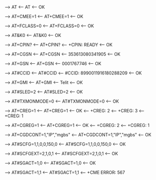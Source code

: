 --> AT
<-- AT
<-- OK

--> AT+CMEE=1
<-- AT+CMEE=1
<-- OK

--> AT+FCLASS=0
<-- AT+FCLASS=0
<-- OK

--> AT&K0
<-- AT&K0
<-- OK

--> AT+CPIN?
<-- AT+CPIN?
<-- +CPIN: READY
<-- OK

--> AT+CGSN
<-- AT+CGSN
<-- 353613080341905
<-- OK

--> AT+GSN
<-- AT+GSN
<-- 0001767746
<-- OK

--> AT#CCID
<-- AT#CCID
<-- #CCID: 8990011916180288209
<-- OK

--> AT+GMI
<-- AT+GMI
<-- Telit
<-- OK

--> AT#SLED=2
<-- AT#SLED=2
<-- OK





--> AT#TXMONMODE=0
<-- AT#TXMONMODE=0
<-- OK

--> AT+CREG=1
<-- AT+CREG=1
<-- OK
<-- +CREG: 2
<-- +CREG: 3
<-- +CREG: 1

--> AT+CGREG=1
<-- AT+CGREG=1
<-- OK
<-- +CGREG: 2
<-- +CGREG: 1

--> AT+CGDCONT=1,"IP","mgbs"
<-- AT+CGDCONT=1,"IP","mgbs"
<-- OK

--> AT#SCFG=1,1,0,0,150,0
<-- AT#SCFG=1,1,0,0,150,0
<-- OK

--> AT#SCFGEXT=2,1,0,1
<-- AT#SCFGEXT=2,1,0,1
<-- OK

--> AT#SGACT=1,0
<-- AT#SGACT=1,0
<-- OK

--> AT#SGACT=1,1
<-- AT#SGACT=1,1
<-- +CME ERROR: 567